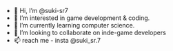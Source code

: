 - 👋 Hi, I’m @suki-sr7
- 👀 I’m interested in game development & coding.
- 🌱 I’m currently learning computer science.
- 💞️ I’m looking to collaborate on inde-game developers
- 📫 reach me - insta @suki_sr.7

<!---
suki-sr7/suki-sr7 is a ✨ special ✨ repository because its `README.md` (this file) appears on your GitHub profile.
You can click the Preview link to take a look at your changes.
--->
